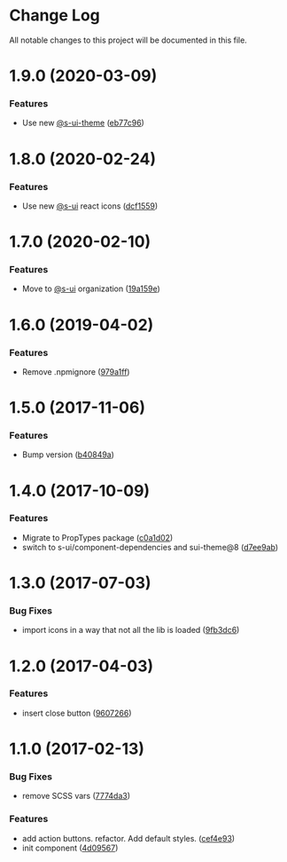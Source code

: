 # Change Log

All notable changes to this project will be documented in this file.

# 1.9.0 (2020-03-09)


### Features

* Use new [@s-ui-theme](https://github.com/s-ui-theme) ([eb77c96](https://github.com/SUI-Components/adevinta-spain-components/commit/eb77c9696c6cc1cdb3917ddfe74283504e3113a3))



# 1.8.0 (2020-02-24)


### Features

* Use new [@s-ui](https://github.com/s-ui) react icons ([dcf1559](https://github.com/SUI-Components/adevinta-spain-components/commit/dcf1559490aa8feb0b9dba2b1633ec24cf639501))



# 1.7.0 (2020-02-10)


### Features

* Move to [@s-ui](https://github.com/s-ui) organization ([19a159e](https://github.com/SUI-Components/adevinta-spain-components/commit/19a159e1e2d4f93f19293e39bd1cc4c84c13068e))



# 1.6.0 (2019-04-02)


### Features

* Remove .npmignore ([979a1ff](https://github.com/SUI-Components/adevinta-spain-components/commit/979a1fff9026b8d8f7bafb30d3aef4835b969cee))



# 1.5.0 (2017-11-06)


### Features

* Bump version ([b40849a](https://github.com/SUI-Components/adevinta-spain-components/commit/b40849a116fb842f50e75d34c6ecc8bd037243a4))



# 1.4.0 (2017-10-09)


### Features

* Migrate to PropTypes package ([c0a1d02](https://github.com/SUI-Components/adevinta-spain-components/commit/c0a1d0298cf3fcb5b871e35107fecbb0639700c3))
* switch to s-ui/component-dependencies and sui-theme@8 ([d7ee9ab](https://github.com/SUI-Components/adevinta-spain-components/commit/d7ee9ab419e66137e1e59878def2dd0321f90b81))



# 1.3.0 (2017-07-03)


### Bug Fixes

* import icons in a way that not all the lib is loaded ([9fb3dc6](https://github.com/SUI-Components/adevinta-spain-components/commit/9fb3dc60e9b38a63b29746c31f0424c29b45afd1))



# 1.2.0 (2017-04-03)


### Features

* insert close button ([9607266](https://github.com/SUI-Components/adevinta-spain-components/commit/960726644a23c583435f27a0abf1404ea2b5ee2c))



# 1.1.0 (2017-02-13)


### Bug Fixes

* remove SCSS vars ([7774da3](https://github.com/SUI-Components/adevinta-spain-components/commit/7774da3e4f1f39f773ffb40317ceafcd04bcd05c))


### Features

* add action buttons. refactor. Add default styles. ([cef4e93](https://github.com/SUI-Components/adevinta-spain-components/commit/cef4e9311802ec938989f46f28869c4471eb23bb))
* init component ([4d09567](https://github.com/SUI-Components/adevinta-spain-components/commit/4d0956705ba75cbd213e8a4e52f669c722455744))



